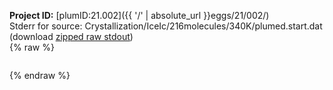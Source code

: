 **Project ID:** [plumID:21.002]({{ '/' | absolute_url }}eggs/21/002/)  
Stderr for source:  Crystallization/IceIc/216molecules/340K/plumed.start.dat   
(download [zipped raw stdout](plumed.start.dat.plumed.stdout.txt.zip))  
{% raw %}
<pre>
</pre>
{% endraw %}
